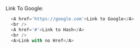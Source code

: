Link To Google:

```js
  <A href='https://google.com'>Link to Google</A>
  <br />
  <A href='#'>Link to Hash</A>
  <br />
  <A>Link with no Href</A>
```

